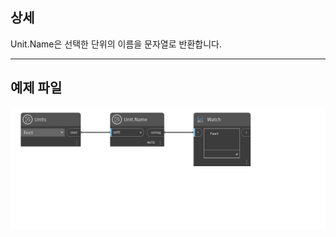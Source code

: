## 상세
Unit.Name은 선택한 단위의 이름을 문자열로 반환합니다.
___
## 예제 파일

![Unit.Name](./DynamoUnits.Unit.Name_img.png)
